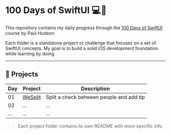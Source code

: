 # 100 Days of SwiftUI 💻🍎

This repository contains my daily progress through the [100 Days of SwiftUI](https://www.hackingwithswift.com/100/swiftui) course by Paul Hudson.

Each folder is a standalone project or challenge that focuses on a set of SwiftUI concepts. My goal is to build a solid iOS development foundation while learning by doing.

---

## 🚀 Projects

| Day | Project | Description |
|-----|---------|-------------|
| 01  | [WeSplit](./Project01-WeSplit) | Split a check between people and add tip |
| 02  | ...     | ...         |
| ... | ...     | ...         |

> Each project folder contains its own README with more specific info.
